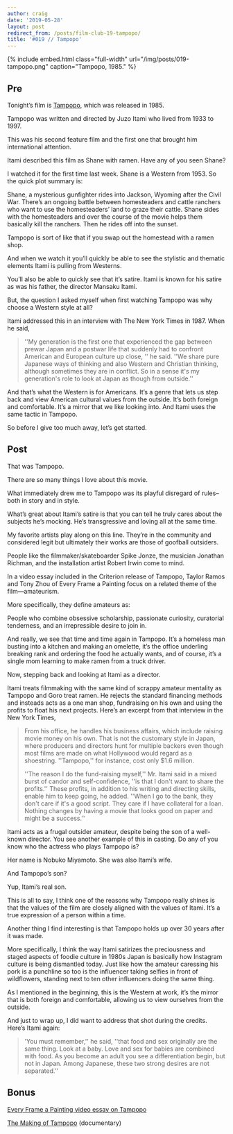 ```yaml
---
author: craig
date: '2019-05-28'
layout: post
redirect_from: /posts/film-club-19-tampopo/
title: '#019 // Tampopo'
---
```


{% include embed.html class="full-width" url="/img/posts/019-tampopo.png"
caption="Tampopo, 1985." %}

## Pre

Tonight’s film is [Tampopo](https://g.co/kgs/UjDpJs), which was released in 1985.

Tampopo was written and directed by Juzo Itami who lived from 1933 to 1997.

This was his second feature film and the first one that brought him international attention.

Itami described this film as Shane with ramen. Have any of you seen Shane?

I watched it for the first time last week. Shane is a Western from 1953. So the quick plot summary is:

Shane, a mysterious gunfighter rides into Jackson, Wyoming after the Civil War. There’s an ongoing battle between homesteaders and cattle ranchers who want to use the homesteaders’ land to graze their cattle. Shane sides with the homesteaders and over the course of the movie helps them basically kill the ranchers. Then he rides off into the sunset.

Tampopo is sort of like that if you swap out the homestead with a ramen shop.

And when we watch it you’ll quickly be able to see the stylistic and thematic elements Itami is pulling from Westerns.

You’ll also be able to quickly see that it’s satire. Itami is known for his satire as was his father, the director Mansaku Itami.

But, the question I asked myself when first watching Tampopo was why choose a Western style at all?

Itami addressed this in an interview with The New York Times in 1987. When he said,

> ''My generation is the first one that experienced the gap between prewar Japan and a postwar life that suddenly had to confront American and European culture up close, '' he said. ''We share pure Japanese ways of thinking and also Western and Christian thinking, although sometimes they are in conflict. So in a sense it's my generation's role to look at Japan as though from outside.''

And that’s what the Western is for Americans. It’s a genre that lets us step back and view American cultural values from the outside. It’s both foreign and comfortable. It’s a mirror that we like looking into. And Itami uses the same tactic in Tampopo.

So before I give too much away, let’s get started.

## Post

That was Tampopo.

There are so many things I love about this movie.

What immediately drew me to Tampopo was its playful disregard of rules–both in story and in style.

What’s great about Itami’s satire is that you can tell he truly cares about the subjects he’s mocking. He’s transgressive and loving all at the same time.

My favorite artists play along on this line. They’re in the community and considered legit but ultimately their works are those of goofball outsiders.

People like the filmmaker/skateboarder Spike Jonze, the musician Jonathan Richman, and the installation artist Robert Irwin come to mind.

In a video essay included in the Criterion release of Tampopo, Taylor Ramos and Tony Zhou of Every Frame a Painting focus on a related theme of the film––amateurism.

More specifically, they define amateurs as:

People who combine obsessive scholarship, passionate curiosity, curatorial tenderness, and an irrepressible desire to join in.

And really, we see that time and time again in Tampopo. It’s a homeless man busting into a kitchen and making an omelette, it’s the office underling breaking rank and ordering the food he actually wants, and of course, it’s a single mom learning to make ramen from a truck driver.

Now, stepping back and looking at Itami as a director.

Itami treats filmmaking with the same kind of scrappy amateur mentality as Tampopo and Goro treat ramen. He rejects the standard financing methods and insteads acts as a one man shop, fundraising on his own and using the profits to float his next projects. Here’s an excerpt from that interview in the New York Times,

> From his office, he handles his business affairs, which include raising movie money on his own. That is not the customary style in Japan, where producers and directors hunt for multiple backers even though most films are made on what Hollywood would regard as a shoestring. ''Tampopo,'' for instance, cost only \$1.6 million.
>
> ''The reason I do the fund-raising myself,'' Mr. Itami said in a mixed burst of candor and self-confidence, ''is that I don't want to share the profits.'' These profits, in addition to his writing and directing skills, enable him to keep going, he added. ''When I go to the bank, they don't care if it's a good script. They care if I have collateral for a loan. Nothing changes by having a movie that looks good on paper and might be a success.''

Itami acts as a frugal outsider amateur, despite being the son of a well-known director. You see another example of this in casting. Do any of you know who the actress who plays Tampopo is?

Her name is Nobuko Miyamoto. She was also Itami’s wife.

And Tampopo’s son?

Yup, Itami’s real son.

This is all to say, I think one of the reasons why Tampopo really shines is that the values of the film are closely aligned with the values of Itami. It’s a true expression of a person within a time.

Another thing I find interesting is that Tampopo holds up over 30 years after it was made.

More specifically, I think the way Itami satirizes the preciousness and staged aspects of foodie culture in 1980s Japan is basically how Instagram culture is being dismantled today. Just like how the amateur caressing his pork is a punchline so too is the influencer taking selfies in front of wildflowers, standing next to ten other influencers doing the same thing.

As I mentioned in the beginning, this is the Western at work, it’s the mirror that is both foreign and comfortable, allowing us to view ourselves from the outside.

And just to wrap up, I did want to address that shot during the credits. Here’s Itami again:

> 'You must remember,'' he said, ''that food and sex originally are the same thing. Look at a baby. Love and sex for babies are combined with food. As you become an adult you see a differentiation begin, but not in Japan. Among Japanese, these two strong desires are not separated.''

## Bonus

[Every Frame a Painting video essay on Tampopo](https://www.youtube.com/watch?v=I7B_QaQOyh0)

[The Making of Tampopo](https://www.youtube.com/watch?v=IYrglxMJ0VQ&has_verified=1) (documentary)